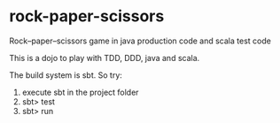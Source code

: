 # rock-paper-scissors
Rock–paper–scissors game in java production code and scala test code

This is a dojo to play with TDD, DDD, java and scala.

The build system is sbt. So try:

1. execute sbt in the project folder
2. sbt> test
3. sbt> run


